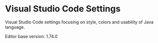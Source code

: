 # Visual Studio Code Settings

Visual Studio Code settings focusing on style, colors and usability of Java language.

Editor base version: 1.74.0
